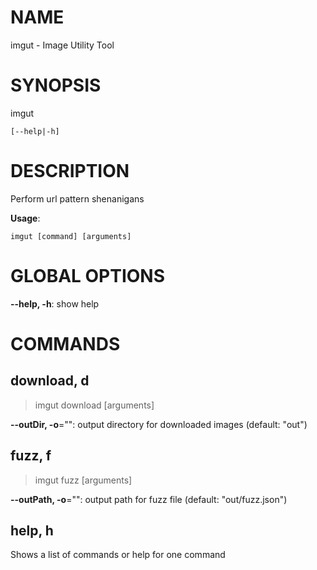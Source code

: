 # NAME

imgut - Image Utility Tool

# SYNOPSIS

imgut

```
[--help|-h]
```

# DESCRIPTION

Perform url pattern shenanigans

**Usage**:

```
imgut [command] [arguments]
```

# GLOBAL OPTIONS

**--help, -h**: show help


# COMMANDS

## download, d

>imgut download [arguments]

**--outDir, -o**="": output directory for downloaded images (default: "out")

## fuzz, f

>imgut fuzz [arguments]

**--outPath, -o**="": output path for fuzz file (default: "out/fuzz.json")

## help, h

Shows a list of commands or help for one command
